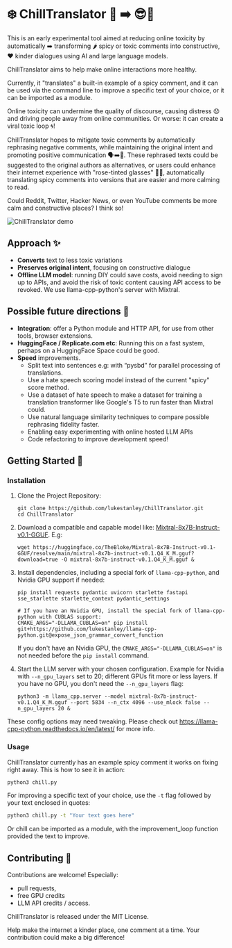 # ❄️ ChillTranslator 🤬 ➡️ 😎💬


This is an early experimental tool aimed at reducing online toxicity by automatically ➡️ transforming 🌶️ spicy or toxic comments into constructive, ❤️ kinder dialogues using AI and large language models.


ChillTranslator aims to help make online interactions more healthy.

Currently, it "translates" a built-in example of a spicy comment, and it can be used via the command line to improve a specific text of your choice, or it can be imported as a module.

Online toxicity can undermine the quality of discourse, causing distress 😞 and driving people away from online communities. Or worse: it can create a viral toxic loop 🌀!

ChillTranslator hopes to mitigate toxic comments by automatically rephrasing negative comments, while maintaining the original intent and promoting positive communication 🗣️➡️💬. These rephrased texts could be suggested to the original authors as alternatives, or users could enhance their internet experience with "rose-tinted glasses" 🌹😎, automatically translating spicy comments into versions that are easier and more calming to read.

Could Reddit, Twitter, Hacker News, or even YouTube comments be more calm and constructive places? I think so!

![ChillTranslator demo](demo.gif)

## Approach ✨

- **Converts** text to less toxic variations
- **Preserves original intent**, focusing on constructive dialogue
- **Offline LLM model**: running DIY could save costs, avoid needing to sign up to APIs, and avoid the risk of toxic content causing API access to be revoked. We use llama-cpp-python's server with Mixtral.


## Possible future directions 🌟
- **Integration**: offer a Python module and HTTP API, for use from other tools, browser extensions.
- **HuggingFace / Replicate.com etc**: Running this on a fast system, perhaps on a HuggingFace Space could be good.
- **Speed** improvements.
   - Split text into sentences e.g: with “pysbd” for parallel processing of translations.
   - Use a hate speech scoring model instead of the current "spicy" score method.
   - Use a dataset of hate speech to make a dataset for training a translation transformer like Google's T5 to run faster than Mixtral could.
   - Use natural language similarity techniques to compare possible rephrasing fidelity faster.
   - Enabling easy experimenting with online hosted LLM APIs
   - Code refactoring to improve development speed!

## Getting Started 🚀

### Installation

1. Clone the Project Repository:
   ```
   git clone https://github.com/lukestanley/ChillTranslator.git
   cd ChillTranslator
   ```
2. Download a compatible and capable model like: [Mixtral-8x7B-Instruct-v0.1-GGUF](https://huggingface.co/TheBloke/Mixtral-8x7B-Instruct-v0.1-GGUF/resolve/main/mixtral-8x7b-instruct-v0.1.Q4_K_M.gguf?download=true). E.g:
   ```
   wget https://huggingface.co/TheBloke/Mixtral-8x7B-Instruct-v0.1-GGUF/resolve/main/mixtral-8x7b-instruct-v0.1.Q4_K_M.gguf?download=true -O mixtral-8x7b-instruct-v0.1.Q4_K_M.gguf &
   ```
3. Install dependencies, including a special fork of `llama-cpp-python`, and Nvidia GPU support if needed:
   ```
   pip install requests pydantic uvicorn starlette fastapi sse_starlette starlette_context pydantic_settings

   # If you have an Nvidia GPU, install the special fork of llama-cpp-python with CUBLAS support:
   CMAKE_ARGS="-DLLAMA_CUBLAS=on" pip install git+https://github.com/lukestanley/llama-cpp-python.git@expose_json_grammar_convert_function
   ```
   If you don't have an Nvidia GPU, the `CMAKE_ARGS="-DLLAMA_CUBLAS=on"` is not needed before the `pip install` command.
   
4. Start the LLM server with your chosen configuration. Example for Nvidia with `--n_gpu_layers` set to 20; different GPUs fit more or less layers. If you have no GPU, you don't need the `--n_gpu_layers` flag:
   ```
   python3 -m llama_cpp.server --model mixtral-8x7b-instruct-v0.1.Q4_K_M.gguf --port 5834 --n_ctx 4096 --use_mlock false --n_gpu_layers 20 &
   ```
These config options may need tweaking. Please check out https://llama-cpp-python.readthedocs.io/en/latest/ for more info.


### Usage

ChillTranslator currently has an example spicy comment it works on fixing right away. This is how to see it in action:
```python
python3 chill.py
```

For improving a specific text of your choice, use the `-t` flag followed by your text enclosed in quotes:
```bash
python3 chill.py -t "Your text goes here"
```

Or chill can be imported as a module, with the improvement_loop function provided the text to improve.

## Contributing 🤝

Contributions are welcome!
Especially:
- pull requests,
- free GPU credits
- LLM API credits / access.

ChillTranslator is released under the MIT License.

Help make the internet a kinder place, one comment at a time.
Your contribution could make a big difference!